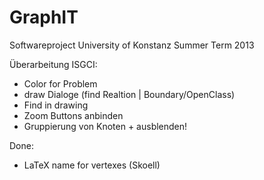 GraphIT
=======

Softwareproject University of Konstanz Summer Term 2013

Überarbeitung ISGCI:
   - Color for Problem
   - draw Dialoge (find Realtion | Boundary/OpenClass)
   - Find in drawing
   - Zoom Buttons anbinden
   - Gruppierung von Knoten + ausblenden!
   
Done:
   - LaTeX name for vertexes (Skoell)
   
   
